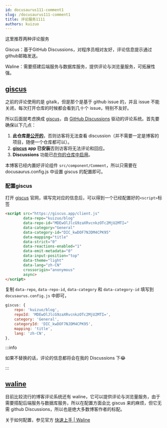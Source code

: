 ```yaml
---
id: docusaurus111-comment1
slug: /docusaurus111-comment1
title: 评论服务1111
authors: kuizuo
---
```


这里推荐两种评论服务

Giscus：基于GitHub Discussions，对程序员相对友好，评论信息提示通过github邮箱发送。

Waline：需要搭建后端服务与数据库服务，提供评论与浏览量服务，可拓展性强。

## [giscus](https://giscus.app)

之前的评论使用的是 gitalk，但是那个是基于 github issue 的，并且 issue 不能关闭，每次打开仓库的时候都会看到几十个 issue，特别不友好。

所以后面就考虑换成 [giscus](https://giscus.app/zh-CN)，由 [GitHub Discussions](https://docs.github.com/en/discussions) 驱动的评论系统。首先要确保以下几点：

1. **此仓库是[公开的](https://docs.github.com/en/github/administering-a-repository/managing-repository-settings/setting-repository-visibility#making-a-repository-public)**，否则访客将无法查看 discussion（并不需要一定是博客的项目，随便一个仓库都可以）。
2. **[giscus](https://github.com/apps/giscus) app 已安装**否则访客将无法评论和回应。
3. **Discussions** 功能已[在你的仓库中启用](https://docs.github.com/en/github/administering-a-repository/managing-repository-settings/enabling-or-disabling-github-discussions-for-a-repository)。

本博客已经内置好评论组件 `src/component/Comment`，所以只需要在 docusaurus.config.js 中设置 giscus 的配置即可。

### 配置giscus

打开 [giscus](https://giscus.app/) 官网，填写完对应的信息后，可以得到一个已经配置好的`<script>`标签

```html
<script src="https://giscus.app/client.js"
        data-repo="kuizuo/blog"
        data-repo-id="MDEwOlJlcG9zaXRvcnkzOTc2MjU2MTI="
        data-category="General"
        data-category-id="DIC_kwDOF7NJDM4CPK95"
        data-mapping="title"
        data-strict="0"
        data-reactions-enabled="1"
        data-emit-metadata="0"
        data-input-position="top"
        data-theme="light"
        data-lang="zh-CN"
        crossorigin="anonymous"
        async>
</script>
```

复制 `data-repo`, `data-repo-id`, `data-category` 和  `data-category-id` 填写到 `docusaurus.config.js` 中即可，

```javascript title='docusaurus.config.js'
giscus: {
    repo: 'kuizuo/blog',
    repoId: 'MDEwOlJlcG9zaXRvcnkzOTc2MjU2MTI=',
    category: 'General',
    categoryId: 'DIC_kwDOF7NJDM4CPK95',
    mapping: 'title',
    lang: 'zh-CN',
},
```

:::info

如果不替换的话，评论的信息都将会在我的 Discussions 下😂

:::

## [waline](https://github.com/walinejs/waline)

目前比较流行的博客评论系统还有 waline，它可以提供评论与浏览量服务，由于需要搭配后端服务与数据库服务，所以在配置方面会比 giscus 来的麻烦，但它无需 github Discussions，所以也是绝大多数博客作者的标配。

关于如何配置，参见官方 [快速上手 | Waline](https://waline.js.org/guide/get-started.html)